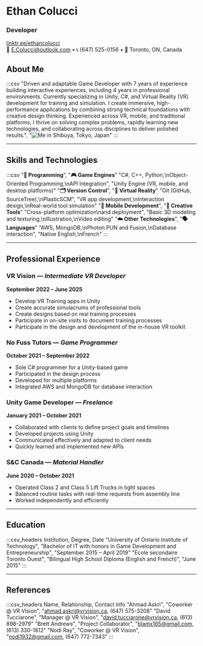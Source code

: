 # Ethan Colucci
### Developer
[linktr.ee/ethancolucci](https://linktr.ee/ethancolucci)  
📧 E.Colucci@outlook.com • 📞 (647) 525-0156 • 📍 Toronto, ON, Canada

## About Me

:::csv
"Driven and adaptable Game Developer with 7 years of experience building interactive experiences, including 4 years in professional environments. Currently specializing in Unity, C#, and Virtual Reality (VR) development for training and simulation. I create immersive, high-performance applications by combining strong technical foundations with creative design thinking. Experienced across VR, mobile, and traditional platforms, I thrive on solving complex problems, rapidly learning new technologies, and collaborating across disciplines to deliver polished results.", "![Me in Shibuya, Tokyo, Japan](/images/Japan_2024_052.jpg)"
:::

---

## Skills and Technologies

:::csv
"**🧠 Programming**", "**🎮 Game Engines**"
"C#, C++, Python,\nObject-Oriented Programming,\nAPI Integration", "Unity Engine (VR, mobile, and desktop platforms)"
"**🗂️ Version Control**", "**🥽 Virtual Reality**"
"Git (GitHub, SourceTree),\nPlasticSCM", "VR app development,\nInteraction design,\nReal-world tool simulation"
"**📱 Mobile Development**", "**🎨 Creative Tools**"
"Cross-platform optimization\nand deployment", "Basic 3D modeling and texturing,\nIllustration,\nVideo editing"
"**☁️ Other Technologies**", "**🗣️ Languages**"
"AWS, MongoDB,\nPhoton PUN and Fusion,\nDatabase interaction", "Native English,\nFrench"
:::

---

## Professional Experience

### VR Vision — *Intermediate VR Developer*
**September 2022 – June 2025**

- Develop VR Training apps in Unity  
- Create accurate simulacrums of professional tools  
- Create designs based on real training processes  
- Participate in on-site visits to document training processes  
- Participate in the design and development of the in-house VR toolkit  

### No Fuss Tutors — *Game Programmer*  
**October 2021 – September 2022**

- Sole C# programmer for a Unity-based game  
- Participated in the design process  
- Developed for multiple platforms  
- Integrated AWS and MongoDB for database interaction  

### Unity Game Developer — *Freelance*  
**January 2021 – October 2021**

- Collaborated with clients to define project goals and timelines  
- Developed projects using Unity  
- Communicated effectively and adapted to client needs  
- Quickly learned and implemented new APIs  

### S&C Canada — *Material Handler*  
**June 2020 – October 2021**

- Operated Class 2 and Class 5 Lift Trucks in tight spaces  
- Balanced routine tasks with real-time requests from assembly line  
- Worked independently and efficiently  

---

## Education

:::csv_headers
Institution, Degree, Date
"University of Ontario Institute of Technology", "Bachelor of IT with honors in Game Development and Entrepreneurship", "September 2015 – April 2019"
"École secondaire Toronto Ouest", "Bilingual High School Diploma (English and French)", "June 2015"
:::

---

## References

:::csv_headers
Name, Relationship, Contact Info
"Ahmad Askri", "Coworker @ VR Vision", "ahmad.askri@vrvision.ca, (647) 575-3208"
"David Tucciarone", "Manager @ VR Vision", "david.tucciarone@vrvision.ca, (613) 898-2979"
"Brett Andrews", "Project Collaborator", "blamx165@gmail.com, (613) 330-1812"
"Nodi Ray", "Coworker @ VR Vision", "nodi1932@gmail.com, (647) 772-7343"
:::